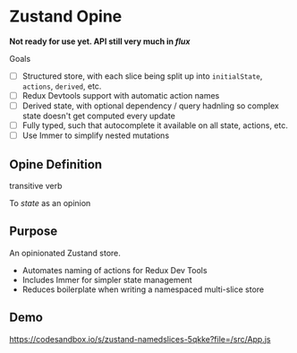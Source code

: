 # Zustand Opine

**Not ready for use yet. API still very much in _flux_**

Goals
- [ ] Structured store, with each slice being split up into `initialState`, `actions`, `derived`, etc.
- [ ] Redux Devtools support with automatic action names
- [ ] Derived state, with optional dependency / query hadnling so complex state doesn't get computed every update
- [ ] Fully typed, such that autocomplete it available on all state, actions, etc.
- [ ] Use Immer to simplify nested mutations

## Opine Definition

transitive verb

To _state_ as an opinion

## Purpose

An opinionated Zustand store.

- Automates naming of actions for Redux Dev Tools
- Includes Immer for simpler state management
- Reduces boilerplate when writing a namespaced multi-slice store

## Demo

https://codesandbox.io/s/zustand-namedslices-5qkke?file=/src/App.js
